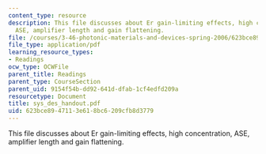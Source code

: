 ```yaml
---
content_type: resource
description: This file discusses about Er gain-limiting effects, high concentration,
  ASE, amplifier length and gain flattening.
file: /courses/3-46-photonic-materials-and-devices-spring-2006/623bce8947113e618bc6209cfb8d3779_sys_des_handout.pdf
file_type: application/pdf
learning_resource_types:
- Readings
ocw_type: OCWFile
parent_title: Readings
parent_type: CourseSection
parent_uid: 9154f54b-dd92-641d-dfab-1cf4edfd209a
resourcetype: Document
title: sys_des_handout.pdf
uid: 623bce89-4711-3e61-8bc6-209cfb8d3779
---
```

This file discusses about Er gain-limiting effects, high concentration, ASE, amplifier length and gain flattening.

